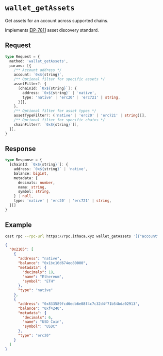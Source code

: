 # `wallet_getAssets`

Get assets for an account across supported chains.

Implements [EIP-7811](https://eips.ethereum.org/EIPS/eip-7811) asset discovery standard.

## Request

```ts
type Request = {
  method: 'wallet_getAssets',
  params: [{
    /** Account address */
    account: `0x${string}`,
    /** Optional filter for specific assets */
    assetFilter?: {
      [chainId: `0x${string}`]: {
        address: `0x${string}` | 'native',
        type: 'native' | 'erc20' | 'erc721' | string,
      }[],
    },
    /** Optional filter for asset types */
    assetTypeFilter?: ('native' | 'erc20' | 'erc721' | string)[],
    /** Optional filter for specific chains */
    chainFilter?: `0x${string}`[],
  }],
}
```

## Response

```ts
type Response = {
  [chainId: `0x${string}`]: {
    address: `0x${string}` | 'native',
    balance: bigint,
    metadata: {
      decimals: number,
      name: string,
      symbol: string,
    } | null,
    type: 'native' | 'erc20' | 'erc721' | string,
  }[]
}
```

## Example

```sh
cast rpc --rpc-url https://rpc.ithaca.xyz wallet_getAssets '[{"account": "0x1234567890123456789012345678901234567890"}]'
```

```json
{
  "0x2105": [
    {
      "address": "native",
      "balance": "0x1bc16d674ec80000",
      "metadata": {
        "decimals": 18,
        "name": "Ethereum",
        "symbol": "ETH"
      },
      "type": "native"
    },
    {
      "address": "0x833589fcd6edb6e08f4c7c32d4f71b54bda02913",
      "balance": "0xf4240",
      "metadata": {
        "decimals": 6,
        "name": "USD Coin",
        "symbol": "USDC"
      },
      "type": "erc20"
    }
  ]
}
```
